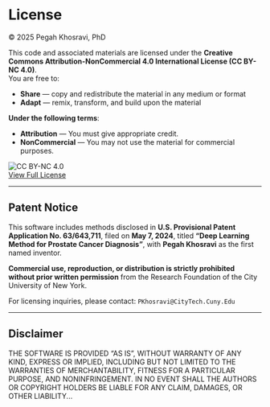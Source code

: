 # License

© 2025 Pegah Khosravi, PhD

This code and associated materials are licensed under the **Creative Commons Attribution-NonCommercial 4.0 International License (CC BY-NC 4.0)**.  
You are free to:

- **Share** — copy and redistribute the material in any medium or format  
- **Adapt** — remix, transform, and build upon the material  

**Under the following terms**:
- **Attribution** — You must give appropriate credit.
- **NonCommercial** — You may not use the material for commercial purposes.

![CC BY-NC 4.0](https://licensebuttons.net/l/by-nc/4.0/88x31.png)  
[View Full License](https://creativecommons.org/licenses/by-nc/4.0/)

---

## Patent Notice

This software includes methods disclosed in **U.S. Provisional Patent Application No. 63/643,711**, filed on **May 7, 2024**, titled **“Deep Learning Method for Prostate Cancer Diagnosis”**, with **Pegah Khosravi** as the first named inventor.

**Commercial use, reproduction, or distribution is strictly prohibited without prior written permission** from the Research Foundation of the City University of New York.

For licensing inquiries, please contact: `PKhosravi@CityTech.Cuny.Edu`

---

## Disclaimer

THE SOFTWARE IS PROVIDED “AS IS”, WITHOUT WARRANTY OF ANY KIND, EXPRESS OR IMPLIED, INCLUDING BUT NOT LIMITED TO THE WARRANTIES OF MERCHANTABILITY, FITNESS FOR A PARTICULAR PURPOSE, AND NONINFRINGEMENT. IN NO EVENT SHALL THE AUTHORS OR COPYRIGHT HOLDERS BE LIABLE FOR ANY CLAIM, DAMAGES, OR OTHER LIABILITY...
